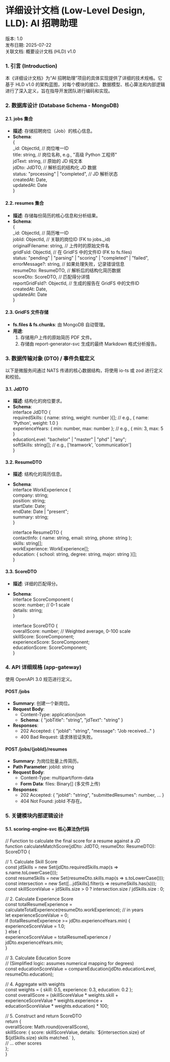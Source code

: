 # **详细设计文档 (Low-Level Design, LLD): AI 招聘助理**

版本: 1.0  
发布日期: 2025-07-22  
关联文档: 概要设计文档 (HLD) v1.0

### **1\. 引言 (Introduction)**

本《详细设计文档》为“AI 招聘助理”项目的具体实现提供了详细的技术规格。它基于 HLD v1.0 的架构蓝图，对每个模块的接口、数据模型、核心算法和内部逻辑进行了深入定义，旨在指导开发团队进行编码和实现。

### **2\. 数据库设计 (Database Schema \- MongoDB)**

#### **2.1. jobs 集合**

* **描述**: 存储招聘岗位（Job）的核心信息。  
* **Schema**:  
  {  
    \_id: ObjectId,          // 岗位唯一ID  
    title: string,          // 岗位名称, e.g., "高级 Python 工程师"  
    jdText: string,         // 原始的 JD 纯文本  
    jdDto: JdDTO,           // 解析后的结构化 JD 数据  
    status: "processing" | "completed", // JD 解析状态  
    createdAt: Date,  
    updatedAt: Date  
  }

#### **2.2. resumes 集合**

* **描述**: 存储每份简历的核心信息和分析结果。  
* **Schema**:  
  {  
    \_id: ObjectId,          // 简历唯一ID  
    jobId: ObjectId,        // 关联的岗位ID (FK to jobs.\_id)  
    originalFilename: string, // 上传时的原始文件名  
    gridFsId: ObjectId,     // 在 GridFS 中的文件ID (FK to fs.files)  
    status: "pending" | "parsing" | "scoring" | "completed" | "failed",  
    errorMessage?: string,    // 如果处理失败，记录错误信息  
    resumeDto: ResumeDTO,   // 解析后的结构化简历数据  
    scoreDto: ScoreDTO,     // 匹配得分详情  
    reportGridFsId?: ObjectId, // 生成的报告在 GridFS 中的文件ID  
    createdAt: Date,  
    updatedAt: Date  
  }

#### **2.3. GridFS 文件存储**

* **fs.files & fs.chunks**: 由 MongoDB 自动管理。  
* **用途**:  
  1. 存储用户上传的原始简历 PDF 文件。  
  2. 存储由 report-generator-svc 生成的最终 Markdown 格式分析报告。

### **3\. 数据传输对象 (DTO) / 事件负载定义**

以下是微服务间通过 NATS 传递的核心数据结构，将使用 io-ts 或 zod 进行定义和校验。

#### **3.1. JdDTO**

* **描述**: 结构化的岗位要求。  
* **Schema**:  
  interface JdDTO {  
    requiredSkills: { name: string, weight: number }\[\]; // e.g., { name: 'Python', weight: 1.0 }  
    experienceYears: { min: number, max: number }; // e.g., { min: 3, max: 5 }  
    educationLevel: "bachelor" | "master" | "phd" | "any";  
    softSkills: string\[\]; // e.g., \['teamwork', 'communication'\]  
  }

#### **3.2. ResumeDTO**

* **描述**: 结构化的简历信息。  
* **Schema**:  
  interface WorkExperience {  
    company: string;  
    position: string;  
    startDate: Date;  
    endDate: Date | "present";  
    summary: string;  
  }

  interface ResumeDTO {  
    contactInfo: { name: string, email: string, phone: string };  
    skills: string\[\];  
    workExperience: WorkExperience\[\];  
    education: { school: string, degree: string, major: string }\[\];  
  }

#### **3.3. ScoreDTO**

* **描述**: 详细的匹配得分。  
* **Schema**:  
  interface ScoreComponent {  
    score: number; // 0-1 scale  
    details: string;  
  }

  interface ScoreDTO {  
    overallScore: number; // Weighted average, 0-100 scale  
    skillScore: ScoreComponent;  
    experienceScore: ScoreComponent;  
    educationScore: ScoreComponent;  
  }

### **4\. API 详细规格 (app-gateway)**

使用 OpenAPI 3.0 规范进行定义。

#### **POST /jobs**

* **Summary**: 创建一个新岗位。  
* **Request Body**:  
  * Content-Type: application/json  
  * **Schema**: { "jobTitle": "string", "jdText": "string" }  
* **Responses**:  
  * 202 Accepted: { "jobId": "string", "message": "Job received..." }  
  * 400 Bad Request: 请求体验证失败。

#### **POST /jobs/{jobId}/resumes**

* **Summary**: 为岗位批量上传简历。  
* **Path Parameter**: jobId: string  
* **Request Body**:  
  * Content-Type: multipart/form-data  
  * **Form Data**: files: Binary\[\] (多文件上传)  
* **Responses**:  
  * 202 Accepted: { "jobId": "string", "submittedResumes": number, ... }  
  * 404 Not Found: jobId 不存在。

### **5\. 关键模块内部逻辑设计**

#### **5.1. scoring-engine-svc 核心算法伪代码**

// Function to calculate the final score for a resume against a JD  
function calculateMatchScore(jdDto: JdDTO, resumeDto: ResumeDTO): ScoreDTO {  
    
  // 1\. Calculate Skill Score  
  const jdSkills \= new Set(jdDto.requiredSkills.map(s \=\> s.name.toLowerCase()));  
  const resumeSkills \= new Set(resumeDto.skills.map(s \=\> s.toLowerCase()));  
  const intersection \= new Set(\[...jdSkills\].filter(s \=\> resumeSkills.has(s)));  
  const skillScoreValue \= jdSkills.size \> 0 ? intersection.size / jdSkills.size : 0;

  // 2\. Calculate Experience Score  
  const totalResumeExperience \= calculateTotalExperience(resumeDto.workExperience); // in years  
  let experienceScoreValue \= 0;  
  if (totalResumeExperience \>= jdDto.experienceYears.min) {  
    experienceScoreValue \= 1.0;  
  } else {  
    experienceScoreValue \= totalResumeExperience / jdDto.experienceYears.min;  
  }

  // 3\. Calculate Education Score  
  // (Simplified logic: assumes numerical mapping for degrees)  
  const educationScoreValue \= compareEducation(jdDto.educationLevel, resumeDto.education);

  // 4\. Aggregate with weights  
  const weights \= { skill: 0.5, experience: 0.3, education: 0.2 };  
  const overallScore \= (skillScoreValue \* weights.skill \+  
                       experienceScoreValue \* weights.experience \+  
                       educationScoreValue \* weights.education) \* 100;

  // 5\. Construct and return ScoreDTO  
  return {  
    overallScore: Math.round(overallScore),  
    skillScore: { score: skillScoreValue, details: \`${intersection.size} of ${jdSkills.size} skills matched.\` },  
    // ... other scores  
  };  
}  
